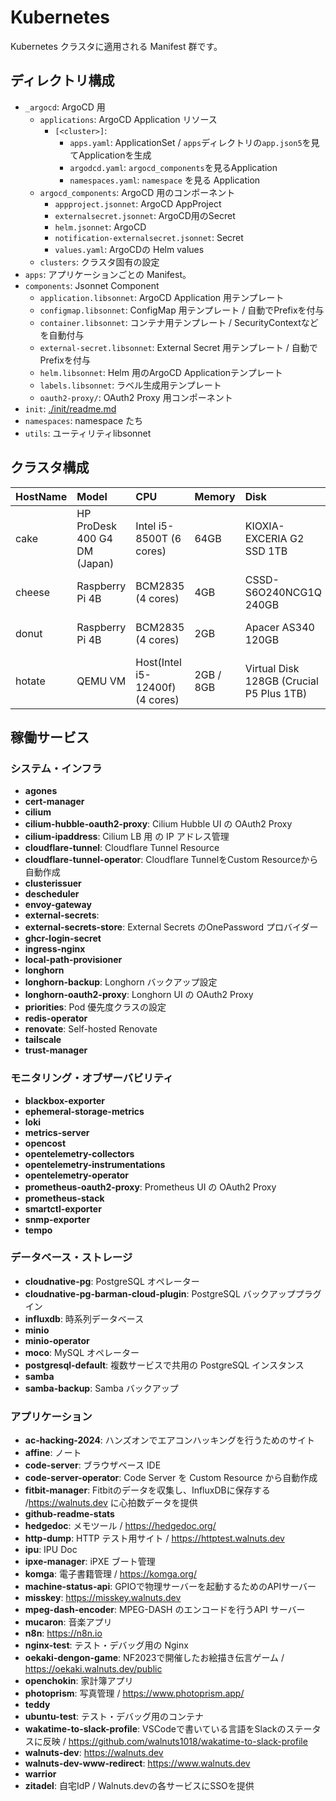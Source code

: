 # Kubernetes

Kubernetes クラスタに適用される Manifest 群です。

## ディレクトリ構成

- `_argocd`: ArgoCD 用
  - `applications`: ArgoCD Application リソース
    - `[<cluster>]`:
      - `apps.yaml`: ApplicationSet / `apps`ディレクトリの`app.json5`を見てApplicationを生成
      - `argodcd.yaml`: `argocd_components`を見るApplication
      - `namespaces.yaml`: `namespace` を見る Application
  - `argocd_components`: ArgoCD 用のコンポーネント
    - `appproject.jsonnet`: ArgoCD AppProject
    - `externalsecret.jsonnet`: ArgoCD用のSecret
    - `helm.jsonnet`: ArgoCD
    - `notification-externalsecret.jsonnet`: Secret
    - `values.yaml`: ArgoCDの Helm values
  - `clusters`: クラスタ固有の設定
- `apps`: アプリケーションごとの Manifest。
- `components`: Jsonnet Component
  - `application.libsonnet`: ArgoCD Application 用テンプレート
  - `configmap.libsonnet`: ConfigMap 用テンプレート / 自動でPrefixを付与
  - `container.libsonnet`: コンテナ用テンプレート / SecurityContextなどを自動付与
  - `external-secret.libsonnet`: External Secret 用テンプレート / 自動でPrefixを付与
  - `helm.libsonnet`: Helm 用のArgoCD Applicationテンプレート
  - `labels.libsonnet`: ラベル生成用テンプレート
  - `oauth2-proxy/`: OAuth2 Proxy 用コンポーネント
- `init`: [./init/readme.md](./init/readme.md)
- `namespaces`: namespace たち
- `utils`: ユーティリティlibsonnet

## クラスタ構成

| HostName | Model                        | CPU                             | Memory    | Disk                                     | OS                  | ControlPlane |
| :------- | :--------------------------- | :------------------------------ | :-------- | :--------------------------------------- | :------------------ | :----------- |
| cake     | HP ProDesk 400 G4 DM (Japan) | Intel i5-8500T (6 cores)        | 64GB      | KIOXIA-EXCERIA G2 SSD 1TB                | Ubuntu 24.04        | ○            |
| cheese   | Raspberry Pi 4B              | BCM2835 (4 cores)               | 4GB       | CSSD-S6O240NCG1Q 240GB                   | Debian GNU/Linux 12 | ○            |
| donut    | Raspberry Pi 4B              | BCM2835 (4 cores)               | 2GB       | Apacer AS340 120GB                       | Debian GNU/Linux 12 |              |
| hotate   | QEMU VM                      | Host(Intel i5-12400f) (4 cores) | 2GB / 8GB | Virtual Disk 128GB (Crucial P5 Plus 1TB) | Ubuntu 24.04        | ○            |

## 稼働サービス

### システム・インフラ

- **agones**
- **cert-manager**
- **cilium**
- **cilium-hubble-oauth2-proxy**: Cilium Hubble UI の OAuth2 Proxy
- **cilium-ipaddress**: Cilium LB 用 の IP アドレス管理
- **cloudflare-tunnel**: Cloudflare Tunnel Resource
- **cloudflare-tunnel-operator**: Cloudflare TunnelをCustom Resourceから自動作成
- **clusterissuer**
- **descheduler**
- **envoy-gateway**
- **external-secrets**:
- **external-secrets-store**: External Secrets のOnePassword プロバイダー
- **ghcr-login-secret**
- **ingress-nginx**
- **local-path-provisioner**
- **longhorn**
- **longhorn-backup**: Longhorn バックアップ設定
- **longhorn-oauth2-proxy**: Longhorn UI の OAuth2 Proxy
- **priorities**: Pod 優先度クラスの設定
- **redis-operator**
- **renovate**: Self-hosted Renovate
- **tailscale**
- **trust-manager**

### モニタリング・オブザーバビリティ

- **blackbox-exporter**
- **ephemeral-storage-metrics**
- **loki**
- **metrics-server**
- **opencost**
- **opentelemetry-collectors**
- **opentelemetry-instrumentations**
- **opentelemetry-operator**
- **prometheus-oauth2-proxy**: Prometheus UI の OAuth2 Proxy
- **prometheus-stack**
- **smartctl-exporter**
- **snmp-exporter**
- **tempo**

### データベース・ストレージ

- **cloudnative-pg**: PostgreSQL オペレーター
- **cloudnative-pg-barman-cloud-plugin**: PostgreSQL バックアッププラグイン
- **influxdb**: 時系列データベース
- **minio**
- **minio-operator**
- **moco**: MySQL オペレーター
- **postgresql-default**: 複数サービスで共用の PostgreSQL インスタンス
- **samba**
- **samba-backup**: Samba バックアップ

### アプリケーション

- **ac-hacking-2024**: ハンズオンでエアコンハッキングを行うためのサイト
- **affine**: ノート
- **code-server**: ブラウザベース IDE
- **code-server-operator**: Code Server を Custom Resource から自動作成
- **fitbit-manager**: Fitbitのデータを収集し、InfluxDBに保存する /<https://walnuts.dev> に心拍数データを提供
- **github-readme-stats**
- **hedgedoc**: メモツール / <https://hedgedoc.org/>
- **http-dump**: HTTP テスト用サイト / <https://httptest.walnuts.dev>
- **ipu**: IPU Doc
- **ipxe-manager**: iPXE ブート管理
- **komga**: 電子書籍管理 / <https://komga.org/>
- **machine-status-api**: GPIOで物理サーバーを起動するためのAPIサーバー
- **misskey**: <https://misskey.walnuts.dev>
- **mpeg-dash-encoder**: MPEG-DASH のエンコードを行うAPI サーバー
- **mucaron**: 音楽アプリ
- **n8n**: <https://n8n.io>
- **nginx-test**: テスト・デバッグ用の Nginx
- **oekaki-dengon-game**: NF2023で開催したお絵描き伝言ゲーム / <https://oekaki.walnuts.dev/public>
- **openchokin**: 家計簿アプリ
- **photoprism**: 写真管理 / <https://www.photoprism.app/>
- **teddy**
- **ubuntu-test**: テスト・デバッグ用のコンテナ
- **wakatime-to-slack-profile**: VSCodeで書いている言語をSlackのステータスに反映 / <https://github.com/walnuts1018/wakatime-to-slack-profile>
- **walnuts-dev**: <https://walnuts.dev>
- **walnuts-dev-www-redirect**: <https://www.walnuts.dev>
- **warrior**
- **zitadel**: 自宅IdP / Walnuts.devの各サービスにSSOを提供
